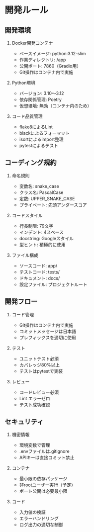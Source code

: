 # 開発ルール

## 開発環境
1. Docker開発コンテナ
   - ベースイメージ: python:3.12-slim
   - 作業ディレクトリ: /app
   - 公開ポート: 7860（Gradio用）
   - Git操作はコンテナ内で実施

2. Python環境
   - バージョン: 3.10～3.12
   - 依存関係管理: Poetry
   - 仮想環境: 無効（コンテナ内のため）

3. コード品質管理
   - flake8によるLint
   - blackによるフォーマット
   - isortによるimport整理
   - pytestによるテスト

## コーディング規約
1. 命名規則
   - 変数名: snake_case
   - クラス名: PascalCase
   - 定数: UPPER_SNAKE_CASE
   - プライベート: 先頭アンダースコア

2. コードスタイル
   - 行長制限: 79文字
   - インデント: 4スペース
   - docstring: Googleスタイル
   - 型ヒント: 積極的に使用

3. ファイル構成
   - ソースコード: app/
   - テストコード: tests/
   - ドキュメント: docs/
   - 設定ファイル: プロジェクトルート

## 開発フロー
1. コード管理
   - Git操作はコンテナ内で実施
   - コミットメッセージは日本語
   - プレフィックスを適切に使用

2. テスト
   - ユニットテスト必須
   - カバレッジ80%以上
   - テストはpytestで実装

3. レビュー
   - コードレビュー必須
   - Lint エラーゼロ
   - テスト成功確認

## セキュリティ
1. 機密情報
   - 環境変数で管理
   - .envファイルは.gitignore
   - APIキーは直接コミット禁止

2. コンテナ
   - 最小限の依存パッケージ
   - 非rootユーザー実行（予定）
   - ポート公開は必要最小限

3. コード
   - 入力値の検証
   - エラーハンドリング
   - ログ出力の適切な制御 